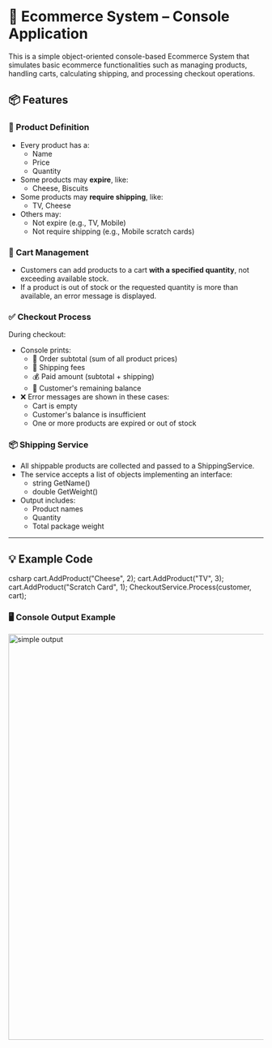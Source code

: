 # 🛒 Ecommerce System – Console Application

This is a simple object-oriented console-based Ecommerce System that simulates basic ecommerce functionalities such as managing products, handling carts, calculating shipping, and processing checkout operations.

## 📦 Features

### 🧾 Product Definition
- Every product has a:
  - Name
  - Price
  - Quantity
- Some products may **expire**, like:
  - Cheese, Biscuits
- Some products may **require shipping**, like:
  - TV, Cheese
- Others may:
  - Not expire (e.g., TV, Mobile)
  - Not require shipping (e.g., Mobile scratch cards)

### 🛒 Cart Management
- Customers can add products to a cart **with a specified quantity**, not exceeding available stock.
- If a product is out of stock or the requested quantity is more than available, an error message is displayed.

### ✅ Checkout Process
During checkout:
- Console prints:
  - 🧾 Order subtotal (sum of all product prices)
  - 🚚 Shipping fees
  - 💰 Paid amount (subtotal + shipping)
  - 🧮 Customer's remaining balance
- ❌ Error messages are shown in these cases:
  - Cart is empty
  - Customer's balance is insufficient
  - One or more products are expired or out of stock

### 📦 Shipping Service
- All shippable products are collected and passed to a ShippingService.
- The service accepts a list of objects implementing an interface:
  - string GetName()
  - double GetWeight()
- Output includes:
  - Product names
  - Quantity
  - Total package weight

---

## 💡 Example Code

csharp
cart.AddProduct("Cheese", 2);
cart.AddProduct("TV", 3);
cart.AddProduct("Scratch Card", 1);
CheckoutService.Process(customer, cart);


### 🖥️ Console Output Example
<img width="800" alt="simple output" src="https://github.com/user-attachments/assets/8badb962-fb77-4bcd-9736-e5c835105305" />
